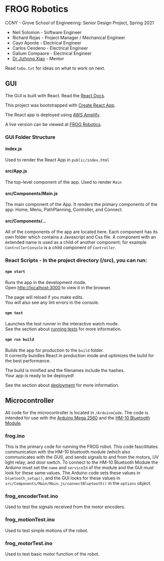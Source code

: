 # FROG Robotics

CCNY - Grove School of Engineering: Senior Design Project, Spring 2021<br/>

- Neil Solomon - Software Engineer
- Richard Rojas - Project Manager / Mechanical Engineer
- Cayo Aponte - Electrical Engineer
- Carlos Cendeno - Electrical Engineer
- Galium Compaore - Electrical Engineer
- [Dr Jizhong Xiao](https://www.ccny.cuny.edu/profiles/jizhong-xiao) - Mentor

Read `toDo.txt` for ideas on what to work on next.

## GUI

The GUI is built with React. Read the [React Docs](https://reactjs.org/docs/getting-started.html).

This project was bootstrapped with [Create React App](https://github.com/facebook/create-react-app).

The React app is deployed using [AWS Amplify](https://aws.amazon.com/amplify/).

A live version can be viewed at [FROG Robotics](https://frogrobotics.neilsolomon.net/).

### GUI Folder Structure

#### index.js

Used to render the React App in `public/index.html`

#### src/App.js

The top-level component of the app. Used to render `Main`

#### src/Components/Main.js

The main component of the App. It renders the primary components of the app: Home, Menu, PathPlanning, Controller, and Connect.

#### src/Components/...

All of the components of the app are located here. Each component has its own folder which contains a Javascript and Css file. A component with an extended name is used as a child of another component; for example `ControllerConsole` is a child component of `Controller`.

### React Scripts - In the project directory (/src), you can run:

#### `npm start`

Runs the app in the development mode.<br />
Open [http://localhost:3000](http://localhost:3000) to view it in the browser.

The page will reload if you make edits.<br />
You will also see any lint errors in the console.

#### `npm test`

Launches the test runner in the interactive watch mode.<br />
See the section about [running tests](https://facebook.github.io/create-react-app/docs/running-tests) for more information.

#### `npm run build`

Builds the app for production to the `build` folder.<br />
It correctly bundles React in production mode and optimizes the build for the best performance.

The build is minified and the filenames include the hashes.<br />
Your app is ready to be deployed!

See the section about [deployment](https://facebook.github.io/create-react-app/docs/deployment) for more information.

## Microcontroller

All code for the microcontroller is located in `/ArduinoCode`. The code is intended for use with the [Arduino Mega 2560](https://store.arduino.cc/usa/mega-2560-r3) and the [HM-10 Bluetooth Module](https://components101.com/asset/sites/default/files/component_datasheet/HM10%20Bluetooth%20Module%20Datasheet.pdf).

### frog.ino

This is the primary code for running the FROG robot. This code fascillitates communication with the HM-10 bluetooth module (which also communicates with the GUI), and sends signals to and from the motors, UV light relay, and door switch. To connect to the HM-10 Bluetooth Module the Arduino must set the `name` and `serviceId` of the module and the GUI must look for these same values. The Arduino code sets these values in `bluetooth_setup()`, and the GUI looks for these values in `src/Components/Main/Main.js/connectBluetooth()` in the `options` object.

### frog_encoderTest.ino

Used to test the signals received from the motor encoders.

### frog_motionTest.ino

Used to test simple motions of the robot.

### frog_motorTest.ino

Used to test basic motor function of the robot.
